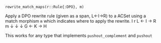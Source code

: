 ```
rewrite_match_maps(r::Rule{:DPO}, m)
```

Apply a DPO rewrite rule (given as a span, L<-I->R) to a ACSet using a match morphism `m` which indicates where to apply the rewrite.               l   r            L <- I -> R          m ↓    ↓    ↓            G <- K -> H

This works for any type that implements `pushout_complement` and `pushout`
